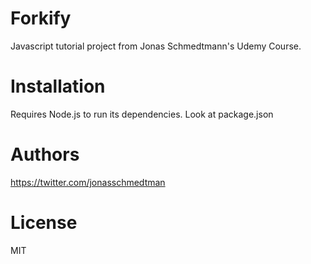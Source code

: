 # Forkify
Javascript tutorial project from Jonas Schmedtmann's Udemy Course.

# Installation
Requires Node.js to run its dependencies.
Look at package.json

# Authors
https://twitter.com/jonasschmedtman

# License
MIT
